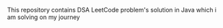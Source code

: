 
This repository contains DSA LeetCode problem's solution in Java 
which i am solving on my journey

